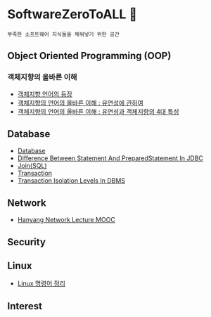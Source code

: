 # SoftwareZeroToALL :dragon:
```
부족한 소프트웨어 지식들을 채워넣기 위한 공간
```

## Object Oriented Programming (OOP)
### 객체지향의 올바른 이해
* [객체지향 언어의 등장](https://github.com/pasudo123/SoftwareZeroToALL/blob/master/Object%20Oriented%20Programming/%EA%B0%9D%EC%B2%B4%EC%A7%80%ED%96%A5%20%EC%96%B8%EC%96%B4%EC%9D%98%20%EB%93%B1%EC%9E%A5.md)
* [객체지향의 언어의 올바른 이해 : 유연성에 관하여](https://github.com/pasudo123/SoftwareZeroToALL/blob/master/Object%20Oriented%20Programming/%EA%B0%9D%EC%B2%B4%EC%A7%80%ED%96%A5%20%EC%96%B8%EC%96%B4%EC%9D%98%20%EC%98%AC%EB%B0%94%EB%A5%B8%20%EC%9D%B4%ED%95%B4_%EC%9C%A0%EC%97%B0%EC%84%B1%20%EB%B0%8F%20%EC%B6%94%EA%B0%80%ED%8A%B9%EC%A7%95.md)
* [객체지향의 언어의 올바른 이해 : 유연성과 객체지향의 4대 특성](https://github.com/pasudo123/SoftwareZeroToALL/blob/master/Object%20Oriented%20Programming/%EA%B0%9D%EC%B2%B4%EC%A7%80%ED%96%A5%20%EC%96%B8%EC%96%B4%EC%9D%98%20%EC%98%AC%EB%B0%94%EB%A5%B8%20%EC%9D%B4%ED%95%B4_%EC%9C%A0%EC%97%B0%EC%84%B1%20%EB%B0%8F%20%EC%B6%94%EA%B0%80%ED%8A%B9%EC%A7%95.md)

## Database
* [Database](https://github.com/pasudo123/SoftwareZeroToALL/blob/master/Database/Database.md)
* [Difference Between Statement And PreparedStatement In JDBC](https://github.com/pasudo123/SoftwareZeroToALL/blob/master/Database/Difference%20Between%20Statement%20And%20PreparedStatement%20In%20JDBC.md)
* [Join(SQL)](https://github.com/pasudo123/SoftwareZeroToALL/blob/master/Database/Join%20(SQL).md)
* [Transaction](https://github.com/pasudo123/SoftwareZeroToALL/blob/master/Database/Transaction.md)
* [Transaction Isolation Levels In DBMS](https://github.com/pasudo123/SoftwareZeroToALL/blob/master/Database/Transaction%20Isolation%20Levels.md)

## Network
* [Hanyang Network Lecture MOOC](https://github.com/pasudo123/SoftwareZeroToALL/blob/master/Network/Network%20MOOC.md)

## Security

## Linux
* [Linux 명령어 정리](https://github.com/pasudo123/SoftwareZeroToALL/blob/master/Linux/Linux%20Command/%EB%A6%AC%EB%88%85%EC%8A%A4%20%EB%AA%85%EB%A0%B9%EC%96%B4%20%EC%A0%95%EB%A6%AC.md)

## Interest

